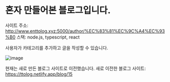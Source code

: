 # 혼자 만들어본 블로그입니다.

사이트 주소: http://www.enttolog.xyz:5000/author/%EC%83%81%EC%9C%A4%EC%93%B0
스택: node.js, typescript, react

사용자가 카테고리를 추가하고 글을 작성할 수 있습니다.

![image](https://user-images.githubusercontent.com/35091494/223926808-37b5eb9c-34c7-4eed-bcbe-95b777db547c.png)

현재는 새로 만든 블로그 사이트로 이전했습니다.
새로 이전한 블로그 사이트: https://ttolog.netlify.app/blog/15
